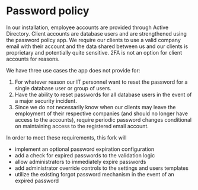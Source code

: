 # Password policy
In our installation, employee accounts are provided through Active Directory.  Client accounts are database users and are strengthened using the password policy app.  We require our clients to use a valid company email with their account and the data shared between us and our clients is proprietary and potentially quite sensitive.  2FA is not an option for client accounts for reasons.

We have three use cases the app does not provide for:

1. For whatever reason our IT personnel want to reset the password for a single database user or group of users.
2. Have the ability to reset passwords for all database users in the event of a major security incident.
3. Since we do not necessarily know when our clients may leave the employment of their respective companies (and should no longer have access to the accounts), require periodic password changes conditional on maintaining access to the registered email account.

In order to meet these requirements, this fork will
* implement an optional password expiration configuration
* add a check for expired passwords to the validation logic
* allow administrators to immediately expire passwords
* add administrator override controls to the settings and users templates
* utilize the existing forgot password mechanism in the event of an expired password
